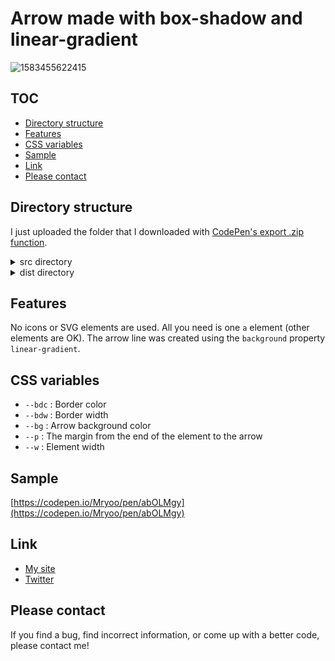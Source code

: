 # Arrow made with box-shadow and linear-gradient
![1583455622415](https://user-images.githubusercontent.com/42329240/76039344-7ff5d200-5f8f-11ea-8d01-8c747c7dba8e.jpg)

## TOC
 - [Directory structure](#Directory-structure)
 - [Features](#Features)
 - [CSS variables](#CSS-variables)
 - [Sample](#Sample)
 - [Link](#Link)
 - [Please contact](#Please-contact)

## Directory structure
I just uploaded the folder that I downloaded with [CodePen's export .zip function](https://blog.codepen.io/documentation/features/exporting-pens/#export-zip-1).
<details>
 <summary>src directory</summary>
 The content of the html file contains only the code described in the CodePen HTML panel. The same applies to css file and js file. So, for example, the html file does not contain a <code>head</code> tag or <code>link</code> tags.
</details>
<details>
 <summary>dist directory</summary>
 Download the entire contents of the dist directory, open <code>index.html</code> in a browser and you should see my snippet (hard to explain).
</details>

## Features
No icons or SVG elements are used. All you need is one `a` element (other elements are OK). The arrow line was created using the `background` property `linear-gradient`.

## CSS variables
 - `--bdc` : Border color
 - `--bdw` : Border width
 - `--bg` : Arrow background color
 - `--p` : The margin from the end of the element to the arrow
 - `--w` : Element width

## Sample
[https://codepen.io/Mryoo/pen/abOLMgy](https://codepen.io/Mryoo/pen/abOLMgy)

## Link
 - [My site](https://ryo.dev/)
 - [Twitter](https://twitter.com/ryoo20190328)

## Please contact
If you find a bug, find incorrect information, or come up with a better code, please contact me!
